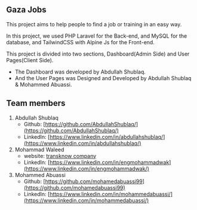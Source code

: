 
## Gaza Jobs

This project aims to help people to find a job or training in an easy way.

In this project, we used PHP Laravel for the Back-end, and MySQL for the database, and TailwindCSS with Alpine Js for the Front-end.

This project is divided into two sections, Dashboard(Admin Side) and User Pages(Client Side).

- The Dashboard was developed by Abdullah Shublaq.
- And the User Pages was Designed and Developed by Abdullah Shublaq & Mohammed Abuassi.

## Team members
1. Abdullah Shublaq
    - Github: [https://github.com/AbdullahShublaq/](https://github.com/AbdullahShublaq/)
    - LinkedIn: [https://www.linkedin.com/in/abdullahshublaq/](https://www.linkedin.com/in/abdullahshublaq/)
1. Mohammad Waleed
    - website: [transknow company](https://transknow.tech)
    - LinkedIn: [https://www.linkedin.com/in/engmohammadwak](https://www.linkedin.com/in/engmohammadwak/)
1. Mohammed Abuassi
   - Github: [https://github.com/mohamedabuassi99](https://github.com/mohamedabuassi99)
   - LinkedIn: [https://www.linkedin.com/in/mohammedabuassi/](https://www.linkedin.com/in/mohammedabuassi/)

